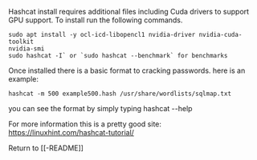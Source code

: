 Hashcat install requires additional files including Cuda drivers to support GPU support. To install run the following commands. 

	sudo apt install -y ocl-icd-libopencl1 nvidia-driver nvidia-cuda-toolkit
	nvidia-smi
	sudo hashcat -I` or `sudo hashcat --benchmark` for benchmarks

Once installed there is a basic format to cracking passwords. here is an example:

	hashcat -m 500 example500.hash /usr/share/wordlists/sqlmap.txt
	
you can see the format by simply typing hashcat --help

For more information this is a pretty good site: https://linuxhint.com/hashcat-tutorial/

Return to [[-README]]